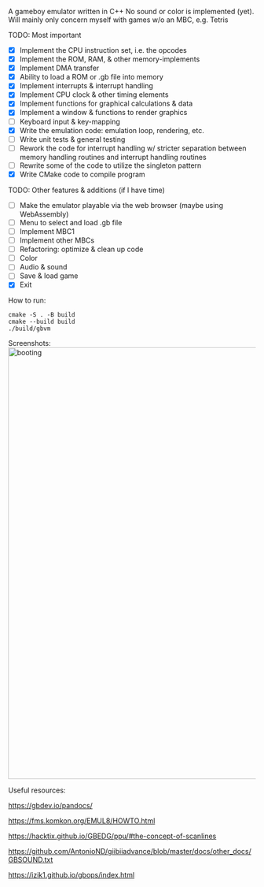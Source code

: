 A gameboy emulator written in C++
No sound or color is implemented (yet).
Will mainly only concern myself with games w/o an MBC, e.g. Tetris

TODO: Most important
- [x] Implement the CPU instruction set, i.e. the opcodes
- [x] Implement the ROM, RAM, & other memory-implements
- [x] Implement DMA transfer
- [x] Ability to load a ROM or .gb file into memory
- [x] Implement interrupts & interrupt handling
- [x] Implement CPU clock & other timing elements
- [x] Implement functions for graphical calculations & data
- [x] Implement a window & functions to render graphics
- [ ] Keyboard input & key-mapping
- [x] Write the emulation code: emulation loop, rendering, etc.
- [ ] Write unit tests & general testing
- [ ] Rework the code for interrupt handling w/ stricter separation between memory handling routines and interrupt handling routines
- [ ] Rewrite some of the code to utilize the singleton pattern
- [x] Write CMake code to compile program

TODO: Other features & additions (if I have time)
- [ ] Make the emulator playable via the web browser (maybe using WebAssembly)
- [ ] Menu to select and load .gb file
- [ ] Implement MBC1
- [ ] Implement other MBCs
- [ ] Refactoring: optimize & clean up code
- [ ] Color
- [ ] Audio & sound
- [ ] Save & load game
- [x] Exit

How to run:
```
cmake -S . -B build
cmake --build build
./build/gbvm
```

Screenshots:
<img width="877" alt="booting" src="https://github.com/this-is-pandora/gb-vm/assets/32402885/647e84a5-e099-4a1c-ad04-dff6e9697864">

Useful resources:

https://gbdev.io/pandocs/

https://fms.komkon.org/EMUL8/HOWTO.html

https://hacktix.github.io/GBEDG/ppu/#the-concept-of-scanlines

https://github.com/AntonioND/giibiiadvance/blob/master/docs/other_docs/GBSOUND.txt

https://izik1.github.io/gbops/index.html
